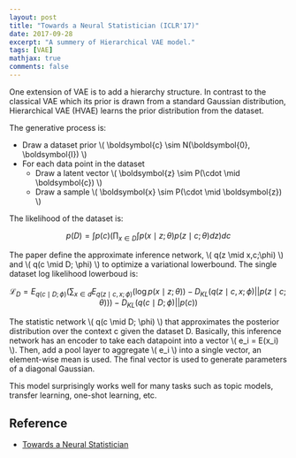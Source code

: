 ```yaml
---
layout: post
title: "Towards a Neural Statistician (ICLR'17)"
date: 2017-09-28
excerpt: "A summery of Hierarchical VAE model."
tags: [VAE]
mathjax: true
comments: false
---
```


One extension of VAE is to add a hierarchy structure. In contrast to the classical VAE which its prior is drawn from a standard Gaussian distribution, Hierarchical VAE (HVAE) learns the prior distribution from the dataset. 

The generative process is:
- Draw a dataset prior \\( \boldsymbol{c} \sim N(\boldsymbol{0}, \boldsymbol{I}) \\)
- For each data point in the dataset
  - Draw a latent vector \\( \boldsymbol{z} \sim P(\cdot \mid \boldsymbol{c}) \\)
  - Draw a sample \\( \boldsymbol{x} \sim P(\cdot \mid \boldsymbol{z}) \\)
  
The likelihood of the dataset is:

$$ p(D) = \int p(c) ( \prod_{x \in D} \int p(x \mid z;\theta)p(z \mid c;\theta)dz ) dc $$

The paper define the approximate inference network, \\( q(z \mid x,c;\phi) \\) and \\( q(c \mid D; \phi) \\) to optimize a variational lowerbound. The single dataset log likelihood lowerboud is:

$$ \mathcal{L}_D = E_{q(c \mid D;\phi)}\big( \sum_{x \in d} E_{q(z \mid c, x; \phi)}( \log p(x \mid z;\theta)) - D_{KL}(q(z \mid c,x;\phi)||p(z \mid c;\theta)) \big) - D_{KL}(q(c \mid D;\phi)||p(c)) $$

The statistic network \\( q(c \mid D; \phi) \\) that approximates the posterior distribution over the context c given the dataset D. Basically, this inference network has an encoder to take each datapoint into a vector \\( e_i = E(x_i) \\). Then, add a pool layer to aggregate \\( e_i \\) into a single vector, an element-wise mean is used. The final vector is used to generate parameters of a diagonal Gaussian.

This model surprisingly works well for many tasks such as topic models, transfer learning, one-shot learning, etc.

## Reference
- [Towards a Neural Statistician](https://arxiv.org/abs/1606.02185)
